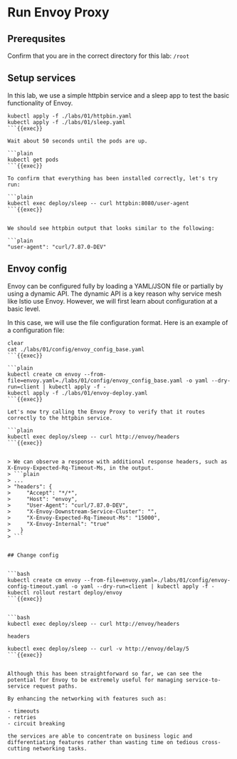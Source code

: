 # Run Envoy Proxy

## Prerequsites

Confirm that you are in the correct directory for this lab: `/root`

## Setup services

In this lab, we use a simple httpbin service and a sleep app to test the basic functionality of Envoy.

```plain
kubectl apply -f ./labs/01/httpbin.yaml
kubectl apply -f ./labs/01/sleep.yaml
```{{exec}}

Wait about 50 seconds until the pods are up.

```plain
kubectl get pods
```{{exec}}

To confirm that everything has been installed correctly, let's try run:

```plain
kubectl exec deploy/sleep -- curl httpbin:8080/user-agent
```{{exec}}


We should see httpbin output that looks similar to the following:

```plain
"user-agent": "curl/7.87.0-DEV"
```

## Envoy config

Envoy can be configured fully by loading a YAML/JSON file or partially by using a dynamic API. The dynamic API is a key reason why service mesh like Istio use Envoy. However, we will first learn about configuration at a basic level.

In this case, we will use the file configuration format. Here is an example of a configuration file:

```plain
clear
cat ./labs/01/config/envoy_config_base.yaml
```{{exec}}

```plain
kubectl create cm envoy --from-file=envoy.yaml=./labs/01/config/envoy_config_base.yaml -o yaml --dry-run=client | kubectl apply -f -
kubectl apply -f ./labs/01/envoy-deploy.yaml
```{{exec}}

Let's now try calling the Envoy Proxy to verify that it routes correctly to the httpbin service.

```plain
kubectl exec deploy/sleep -- curl http://envoy/headers
```{{exec}}


> We can observe a response with additional response headers, such as X-Envoy-Expected-Rq-Timeout-Ms, in the output.
> ```plain
> ...
> "headers": {
>     "Accept": "*/*", 
>     "Host": "envoy", 
>     "User-Agent": "curl/7.87.0-DEV", 
>     "X-Envoy-Downstream-Service-Cluster": "", 
>     "X-Envoy-Expected-Rq-Timeout-Ms": "15000", 
>     "X-Envoy-Internal": "true"
>   }
> ```


## Change config


```bash
kubectl create cm envoy --from-file=envoy.yaml=./labs/01/config/envoy-config-timeout.yaml -o yaml --dry-run=client | kubectl apply -f -
kubectl rollout restart deploy/envoy
```{{exec}}


```bash
kubectl exec deploy/sleep -- curl http://envoy/headers
```

```
headers
```


```plain
kubectl exec deploy/sleep -- curl -v http://envoy/delay/5
```{{exec}}


Although this has been straightforward so far, we can see the potential for Envoy to be extremely useful for managing service-to-service request paths. 

By enhancing the networking with features such as:

- timeouts
- retries
- circuit breaking

the services are able to concentrate on business logic and differentiating features rather than wasting time on tedious cross-cutting networking tasks.


